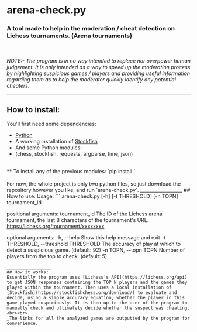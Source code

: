 # arena-check.py
### A tool made to help in the moderation / cheat detection on Lichess tournaments. (Arena tournaments)
<br><br>
_NOTE:- The program is in no way intended to replace nor overpower human judgement. It is only intended as a way to speed up the moderation process by highlighting suspicious games / players and providing useful information regarding them as to help the moderator quickly identify any potential cheaters._
__________________
## How to install:
You'll first need some dependencies:
- [Python](https://www.python.org/downloads/)
- A working installation of [Stockfish](https://stockfishchess.org/download/)
- And some Python modules:
-  (chess, stockfish, requests, argparse, time, json)
<br>
** To install any of the previous modules: `pip install <module_name>`.
<br><br>
For now, the whole project is only two python files, so just download the repository however you like, and run `arena-check.py`.
__________________
## How to use:
Usage:
```
arena-check.py [-h] [-t THRESHOLD] [-n TOPN] tournament_id

positional arguments:
  tournament_id         The ID of the Lichess arena tournament, the last 8 characters of the tournament's URL.
                        https://lichess.org/tournament/xxxxxxxx

optional arguments:
  -h, --help
                        Show this help message and exit
  -t THRESHOLD, --threshold THRESHOLD
                        The accuracy of play at which to detect a suspicious game. (default: 92)
  -n TOPN, --topn TOPN
                        Number of players from the top to check. (default: 5)
```
_________________
## How it works:
Essentially the program uses [Lichess's API](https://lichess.org/api) to get JSON responses containing the TOP N players and the games they played within the tournament. Then uses a local installation of [Stockfish](https://stockfishchess.org/download/) to evaluate and decide, using a simple accuracy equation, whether the player in this game played suspiciously. It is then up to the user of the program to manually check and ultimately decide whether the suspect was cheating.
<br><br>
_The links for all the analyzed games are outputted by the program for convenience._
